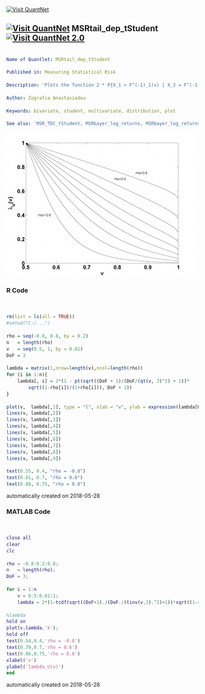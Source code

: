 [<img src="https://github.com/QuantLet/Styleguide-and-FAQ/blob/master/pictures/banner.png" width="888" alt="Visit QuantNet">](http://quantlet.de/)

## [<img src="https://github.com/QuantLet/Styleguide-and-FAQ/blob/master/pictures/qloqo.png" alt="Visit QuantNet">](http://quantlet.de/) **MSRtail_dep_tStudent** [<img src="https://github.com/QuantLet/Styleguide-and-FAQ/blob/master/pictures/QN2.png" width="60" alt="Visit QuantNet 2.0">](http://quantlet.de/)

```yaml

Name of Quantlet: MSRtail_dep_tStudent

Published in: Measuring Statistical Risk

Description: 'Plots the function 2 * P{X_1 > F^(-1)_1(v) | X_2 = F^(-1)_2(v)} for a bivariate Student t distribution with correlation coeffcients -0.8, -0.6, . . . , 0.6, 0.8.'

Author: Zografia Anastasiadou

Keywords: bivariate, student, multivariate, distribution, plot

See also: 'MSR_TDC_tStudent, MSRbayer_log_returns, MSRbayer_log_returns, MSRevt3, MSRportfolio_est, MSRstdlogret, MSRtailGPareto, MSRtailHill, MSRtail_dep_normal, MSRvar_block_max, MSRvar_block_max_params, MSRvar_clayton_GARCHn'
```

![Picture1](MSRtail_dep_tStudent.png)

### R Code
```r


rm(list = ls(all = TRUE))
#setwd("C:/...")

rho = seq(-0.8, 0.8, by = 0.2)
n   = length(rho)
v   = seq(0.5, 1, by = 0.01)
DoF = 3

lambda = matrix(1,nrow=length(v),ncol=length(rho))
for (i in 1:n){
	lambda[, i] = 2*(1 - pt(sqrt((DoF + 1)/(DoF/(qt(v, 3)^2) + 1))*
        sqrt((1-rho[i])/(1+rho[i])), DoF + 1))
}
	
plot(v,  lambda[,1], type = "l", xlab = "v", ylab = expression(lambda[U](v)))
lines(v, lambda[,2])
lines(v, lambda[,3])
lines(v, lambda[,4])
lines(v, lambda[,5])
lines(v, lambda[,6])
lines(v, lambda[,7])
lines(v, lambda[,8])
lines(v, lambda[,9])

text(0.55, 0.4, "rho = -0.8")
text(0.81, 0.7, "rho = 0.6")
text(0.88, 0.75, "rho = 0.8")
```

automatically created on 2018-05-28

### MATLAB Code
```matlab


close all
clear
clc

rho = -0.8:0.2:0.8;
n   = length(rho);
DoF = 3;

for i = 1:n
    v = 0.5:0.01:1;
    lambda = 2*(1-tcdf(sqrt((DoF+1)./(DoF./(tinv(v,3).^2)+1))*sqrt((1-rho(i))/(1+rho(i))),DoF+1));

%lambda
hold on
plot(v,lambda,'k');
hold off
text(0.54,0.4,'rho = -0.8')
text(0.79,0.7,'rho = 0.6')
text(0.86,0.75,'rho = 0.8')
xlabel('v')
ylabel('lambda_U(v)')
end
```

automatically created on 2018-05-28